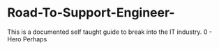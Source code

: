 # Road-To-Support-Engineer-
This is a documented self taught guide to break into the IT industry. 0 - Hero Perhaps 
